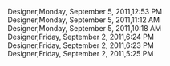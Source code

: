 ﻿Designer,Monday, September 5, 2011,12:53 PM  Designer,Monday, September 5, 2011,11:12 AM  Designer,Monday, September 5, 2011,10:18 AM  Designer,Friday, September 2, 2011,6:24 PM  Designer,Friday, September 2, 2011,6:23 PM  Designer,Friday, September 2, 2011,5:25 PM